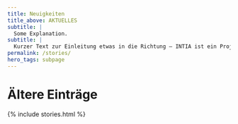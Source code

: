 ```yaml
---
title: Neuigkeiten
title_above: AKTUELLES
subtitle: |
  Some Explanation.
subtitle: |
  Kurzer Text zur Einleitung etwas in die Richtung – INTIA ist ein Projekt, dass noch bis Juni 2022 läuft. In dieser Zeit sind wir noch für Fragen erreichbar danach nicht mehr ... oder sowas in diese Richtung.
permalink: /stories/
hero_tags: subpage
---
```


# Ältere Einträge

{% include stories.html %}
